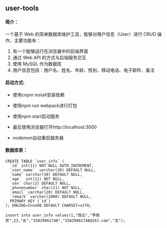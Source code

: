 ## user-tools
#### 简介：
一个基于 Web 的简单数据库维护工具，能够对用户信息（User）进行 CRUD 操作，主要功能有：

1. 有一个能够运行在浏览器中的前端界面
2. 通过 Web API 的方式与后端服务交互
3. 使用 MySQL 作为数据库
4. 用户信息包括：用户名、姓名、年龄、性别、移动电话、电子邮件、备注

#### 启动方式:
- 使用cnpm install安装依赖

- 使用npm run webpack进行打包

- 使用npm start启动服务

- 最后使用浏览器打开http://localhost:3000
- nodemon自动重启服务器

#### 数据库表：
```
CREATE TABLE `user_info` (
  `id` int(11) NOT NULL AUTO_INCREMENT,
  `user_name`  varchar(20) DEFAULT NULL,
  `name` varchar(10) DEFAULT NULL,
  `age`  int(11) NOT NULL,
  `sex` char(2) DEFAULT NULL,
  `phonenumber` char(11) NOT NULL,
  `email` varchar(20) DEFAULT NULL,
  `remark` varchar(2000) DEFAULT NULL,  
  PRIMARY KEY (`id`)
); ENGINE=InnoDB DEFAULT CHARSET=utf8;

insert into user_info values(1,"西瓜","李佩赏",23,"女","15829061748","15829061748@163.com","无");
```
